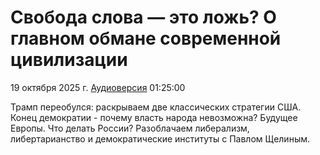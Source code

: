 # Свобода слова — это ложь? О главном обмане современной цивилизации

19 октября 2025 г. [Аудиоверсия](https://www.youtube.com/watch?v=BF0f7x7Z2pM) 01:25:00

Трамп переобулся: раскрываем две классических стратегии США.
Конец демократии - почему власть народа невозможна? Будущее Европы.
Что делать России?
Разоблачаем либерализм, либертарианство и демократические институты с Павлом Щелиным.
